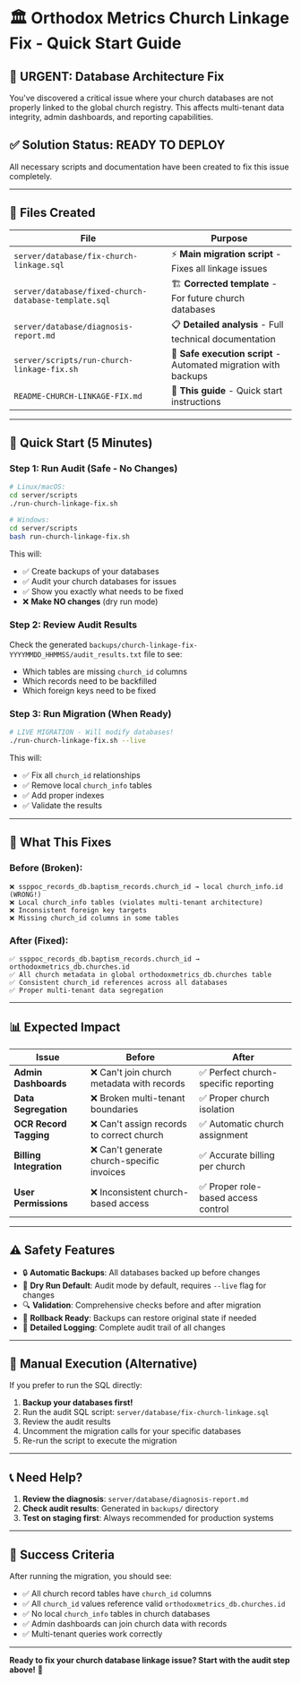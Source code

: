 # 🏛️ Orthodox Metrics Church Linkage Fix - Quick Start Guide

## 🚨 **URGENT: Database Architecture Fix**

You've discovered a critical issue where your church databases are not properly linked to the global church registry. This affects multi-tenant data integrity, admin dashboards, and reporting capabilities.

## ✅ **Solution Status: READY TO DEPLOY**

All necessary scripts and documentation have been created to fix this issue completely.

---

## 📁 **Files Created**

| File | Purpose |
|------|---------|
| `server/database/fix-church-linkage.sql` | ⚡ **Main migration script** - Fixes all linkage issues |
| `server/database/fixed-church-database-template.sql` | 🏗️ **Corrected template** - For future church databases |
| `server/database/diagnosis-report.md` | 📋 **Detailed analysis** - Full technical documentation |
| `server/scripts/run-church-linkage-fix.sh` | 🔧 **Safe execution script** - Automated migration with backups |
| `README-CHURCH-LINKAGE-FIX.md` | 📖 **This guide** - Quick start instructions |

---

## 🚀 **Quick Start (5 Minutes)**

### **Step 1: Run Audit (Safe - No Changes)**
```bash
# Linux/macOS:
cd server/scripts
./run-church-linkage-fix.sh

# Windows:
cd server/scripts
bash run-church-linkage-fix.sh
```

This will:
- ✅ Create backups of your databases
- ✅ Audit your church databases for issues
- ✅ Show you exactly what needs to be fixed
- ❌ **Make NO changes** (dry run mode)

### **Step 2: Review Audit Results**
Check the generated `backups/church-linkage-fix-YYYYMMDD_HHMMSS/audit_results.txt` file to see:
- Which tables are missing `church_id` columns
- Which records need to be backfilled
- Which foreign keys need to be fixed

### **Step 3: Run Migration (When Ready)**
```bash
# LIVE MIGRATION - Will modify databases!
./run-church-linkage-fix.sh --live
```

This will:
- ✅ Fix all `church_id` relationships
- ✅ Remove local `church_info` tables
- ✅ Add proper indexes
- ✅ Validate the results

---

## 🎯 **What This Fixes**

### **Before (Broken):**
```
❌ ssppoc_records_db.baptism_records.church_id → local church_info.id (WRONG!)
❌ Local church_info tables (violates multi-tenant architecture)
❌ Inconsistent foreign key targets
❌ Missing church_id columns in some tables
```

### **After (Fixed):**
```
✅ ssppoc_records_db.baptism_records.church_id → orthodoxmetrics_db.churches.id
✅ All church metadata in global orthodoxmetrics_db.churches table
✅ Consistent church_id references across all databases
✅ Proper multi-tenant data segregation
```

---

## 📊 **Expected Impact**

| Issue | Before | After |
|-------|--------|-------|
| **Admin Dashboards** | ❌ Can't join church metadata with records | ✅ Perfect church-specific reporting |
| **Data Segregation** | ❌ Broken multi-tenant boundaries | ✅ Proper church isolation |
| **OCR Record Tagging** | ❌ Can't assign records to correct church | ✅ Automatic church assignment |
| **Billing Integration** | ❌ Can't generate church-specific invoices | ✅ Accurate billing per church |
| **User Permissions** | ❌ Inconsistent church-based access | ✅ Proper role-based access control |

---

## ⚠️ **Safety Features**

- 🔒 **Automatic Backups**: All databases backed up before changes
- 🧪 **Dry Run Default**: Audit mode by default, requires `--live` flag for changes
- 🔍 **Validation**: Comprehensive checks before and after migration
- 🔄 **Rollback Ready**: Backups can restore original state if needed
- 📝 **Detailed Logging**: Complete audit trail of all changes

---

## 🔧 **Manual Execution (Alternative)**

If you prefer to run the SQL directly:

1. **Backup your databases first!**
2. Run the audit SQL script: `server/database/fix-church-linkage.sql`
3. Review the audit results
4. Uncomment the migration calls for your specific databases
5. Re-run the script to execute the migration

---

## 📞 **Need Help?**

1. **Review the diagnosis**: `server/database/diagnosis-report.md`
2. **Check audit results**: Generated in `backups/` directory
3. **Test on staging first**: Always recommended for production systems

---

## 🎉 **Success Criteria**

After running the migration, you should see:

- ✅ All church record tables have `church_id` columns
- ✅ All `church_id` values reference valid `orthodoxmetrics_db.churches.id`
- ✅ No local `church_info` tables in church databases
- ✅ Admin dashboards can join church data with records
- ✅ Multi-tenant queries work correctly

---

**Ready to fix your church database linkage issue? Start with the audit step above!** 🚀 